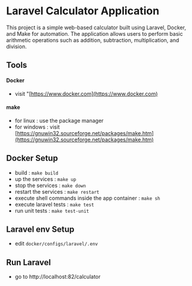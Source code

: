 <!-- @format -->

# Laravel Calculator Application

This project is a simple web-based calculator built using Laravel, Docker, and Make for automation. The application allows users to perform basic arithmetic operations such as addition, subtraction, multiplication, and division.

## Tools

#### Docker

- visit "[https://www.docker.com](https://www.docker.com)

#### make

- for linux : use the package manager
- for windows : visit [https://gnuwin32.sourceforge.net/packages/make.htm](https://gnuwin32.sourceforge.net/packages/make.htm)

## Docker Setup

- build : `make build`
- up the services : `make up`
- stop the services : `make down`
- restart the services : `make restart`
- execute shell commands inside the app container : `make sh`
- execute laravel tests : `make test`
- run unit tests : `make test-unit`

## Laravel env Setup

- edit `docker/configs/laravel/.env`

## Run Laravel

- go to http://localhost:82/calculator
